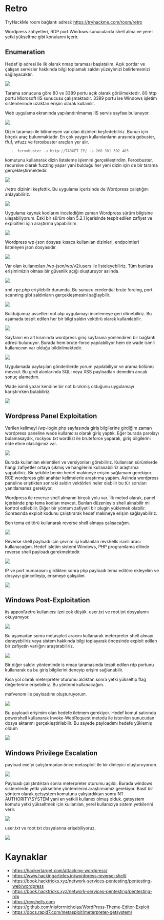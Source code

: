 # Retro 

TryHackMe room bağlantı adresi: https://tryhackme.com/room/retro 

Wordpress zafiyetleri, RDP port  Windows sunucularda shell alma ve yerel yetki yükseltme gibi konularını içerir. 

## Enumeration 

Hedef ip adresi ile ilk olarak nmap taraması başlatalım. Açık portlar ve çalışan servisler hakkında bilgi toplamak saldırı yüzeyimizi belirlememizi sağlayacaktır.

![](../../pics/Pasted%20image%2020231108203738.png)

Tarama sonucuna göre 80 ve 3389 portu açık olarak görülmektedir.  80 http portu Microsoft IIS sunucusu çalışmaktadır. 3389 portu ise Windows işletim sistemlerinde uzaktan erişim olarak kullanılır.

Web uygulama ekranında yapılandırılmamış IIS servis sayfası bulunuyor.

![](../../pics/Pasted%20image%2020231108215305.png)

Dizin taraması ile bilinmeyen var olan dizinleri keşfedebiliriz. Bunun için birçok araç bulunmaktadır. En çok yaygın kullanılanların arasında gobuster, ffuf, wfuzz ve feroxbuster araçları yer alır.

> `feroxbuster -u http://TARGET_IP/ -s 200 301 302 403` 

komutunu kullanarak dizin listeleme işlemini gerçekleştirdim. Feroxbuster, recursive olarak fuzzing yapar yani bulduğu her yeni dizin için de bir tarama gerçekleştirmektedir.

![](../../pics/Pasted%20image%2020231108221731.png)

/retro dizinini keşfettik. Bu uygulama içerisinde de Wordpress çalıştığını anlayabiliriz.

![](../../pics/Pasted%20image%2020231108222119.png)

Uygulama kaynak kodlarını incelediğim zaman Wordpress sürüm bilgisine ulaşabiliyorum. Eski bir sürüm olan 5.2.1 içerisinde tespit edilen zafiyet ve exploitleri için araştırma yapabilirim.

![](../../pics/Pasted%20image%2020231108223322.png)

Wordpress wp-json dosyası kısaca kullanılan dizinleri, endpointleri listeleyen json dosyasıdır.

![](../../pics/Pasted%20image%2020231108231404.png)

Var olan kullanıcıları /wp-json/wp/v2/users ile listeleyebiliriz. Tüm bunlara erişimimizin olması bir güvenlik açığı oluşturuyor aslında.

![](../../pics/Pasted%20image%2020231108230405.png)

xml-rpc.php erişilebilir durumda. Bu sunucu credential brute forcing, port scanning gibi saldırıların gerçekleşmesini sağlaybilir.

![](../../pics/Pasted%20image%2020231108230641.png)

Bulduğumuz assetleri not alıp uygulamayı incelemeye geri dönebiliriz. Bu aşamada tespit edilen her bir bilgi saldırı vektörü olarak kullanılabilir.

![](../../pics/Pasted%20image%2020231108231454.png)

Sayfanın en alt kısmında wordpress giriş sayfasına yönlendiren bir bağlantı adresi bulunuyor. Burada hem brute-force yapılabiliyor hem de wade isimli kullanıcının var olduğu bildirilmektedir.

![](../../pics/Pasted%20image%2020231108231553.png)

Uygulamada paylaşılan gönderilerde yorum yapılabiliyor ve arama bölümü mevcut. Bu girdi alanlarında SQLi veya XSS payloadları denedim ancak sonuç alamadım. 

Wade isimli yazar kendine bir not bırakmış olduğunu uygulamayı karıştırırken bulabiliriz.

![](../../pics/Pasted%20image%2020231108231910.png)

## Wordpress Panel Exploitation 

Verilen kelimeyi /wp-login.php sayfasında giriş bilgilerine girdiğim zaman wordpress paneline wade kullanıcısı olarak giriş yaptık. Eğer burada parolayı bulamasaydık, rockyou.txt wordlist ile bruteforce yaparak, giriş bilgilerini elde etme olasılığımız var.

![](../../pics/Pasted%20image%2020231108232543.png)

Burada kullanılan eklentileri ve versiyonları görebiliriz. Kullanılan sürümlerde hangi zafiyetler ortaya çıkmış ve hangilerini kullanabiliriz araştırma yapabiliriz. Bir şekilde benim hedef makineye erişim sağlamam gerekiyor. RCE wordpress gibi anahtar kelimelerle araştırma yaptım. Aslında wordpress paneline eriştikten sonraki saldırı vektörleri neler olabilir bu tür soruları yanıtlamamız gerekiyor.

Wordpress ile reverse shell almanın birçok yolu var. İlk metod olarak, panel içerisinde php tema kodları mevcut. Bunları düzenleyip shell alınabilir mi kontrol edilebilir. Diğer bir yöntem zafiyetli bir plugin yüklemek olabilir. Sonrasında exploit kodunu çalıştırarak hedef makineye erişim sağlayabiliriz. 

Ben tema editörü kullanarak reverse shell almaya çalışacağım.

![](../../pics/Pasted%20image%2020231108235140.png)

Reverse shell payloadı için çevrim içi kullanılan revshells isimli aracı kullanacağım. Hedef işletim sistemi Windows, PHP programlama dilinde reverse shell payloadı gerekmektedir.

![](../../pics/Pasted%20image%2020231108235814.png)

IP ve port numarasını girdikten sonra php payloadı tema editöre ekleyelim ve dosyayı güncelleyip, erişmeye çalışalım.

![](../../pics/Pasted%20image%2020231109000141.png)

## Windows Post-Exploitation

iis appool\retro kullanıcısı izni çok düşük. user.txt ve root.txt dosyalarını okuyamıyor.

![](../../pics/Pasted%20image%2020231109001103.png)

Bu aşamadan sonra metasploit aracını kullanarak meterpreter shell almayı deneyebiliriz veya sistem hakkında bilgi toplayarak öncesinde exploit edilen bir zafiyetin varlığını araştırabiliriz. 

![](../../pics/Pasted%20image%2020231109001523.png)

Bir diğer saldırı yönteminde is nmap taramasında tespit edilen rdp portunu kullanarak da bu giriş bilgilerini deneyip erişim sağlanabilir.

Kısa yol olarak meterpreter oturumu aldıktan sonra yetki yükseltip flag değerlerine erişebiliriz. Bu yöntemi kullanacağım.

msfvenom ile payloadımı oluşturuyorum.

![](../../pics/Pasted%20image%2020231109001900.png)

Bu payloadı erişimim olan hedefe iletmem gerekiyor. Hedef komut satırında powershell kullanarak Invoke-WebRequest metodu ile istenilen sunucudan dosya aktarımı gerçekleştirilebilir. Bu sayede payloadımı hedefe yüklemiş oldum

![](../../pics/Pasted%20image%2020231109002545.png)

## Windows Privilege Escalation  

payload.exe'yi çalıştırmadan önce metasploit ile bir dinleyici oluşturuyorum.

![](../../pics/Pasted%20image%2020231109003017.png)

Payloadı çalıştırdıktan sonra meterpreter oturumu açıldı. Burada windows sistemlerde yetki yükseltme yöntemlerini araştırmamız gerekiyor. Basit bir yöntem olarak getsystem komutunu çalıştırdıktan sonra NT AUTHORITY\SYSTEM yani en yetkili kullanıcı olmuş olduk. getsystem komutu yetki yükseltmek için kullanılan, yerel kullanıcıya sistem yetkilerini verir.

![](../../pics/Pasted%20image%2020231109003557.png)

user.txt ve root.txt dosyalarına erişebiliyoruz.

![](../../pics/Pasted%20image%2020231109003723.png)

# Kaynaklar
* https://hackertarget.com/attacking-wordpress/
* https://www.hackingarticles.in/wordpress-reverse-shell/
* https://book.hacktricks.xyz/network-services-pentesting/pentesting-web/wordpress
* https://book.hacktricks.xyz/network-services-pentesting/pentesting-rdp
* https://revshells.com
* https://github.com/nisforrnicholas/WordPress-Theme-Editor-Exploit
* https://docs.rapid7.com/metasploit/meterpreter-getsystem/
